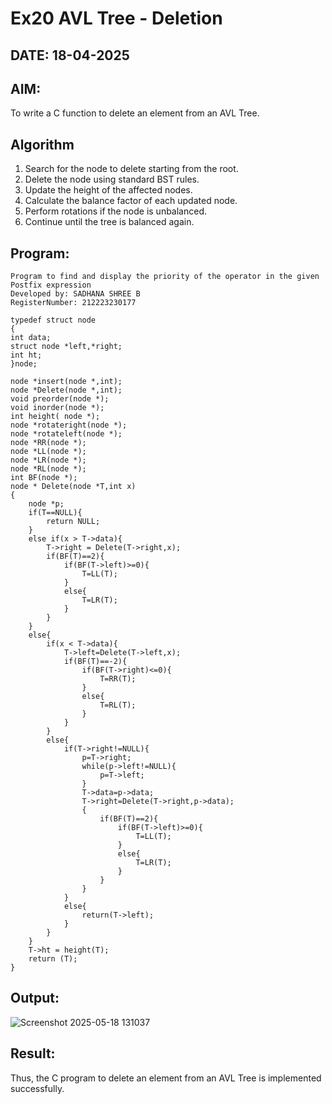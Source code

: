 # Ex20 AVL Tree - Deletion
## DATE: 18-04-2025
## AIM:
To write a C function to delete an element from an AVL Tree.

## Algorithm
1. Search for the node to delete starting from the root.
2. Delete the node using standard BST rules.
3. Update the height of the affected nodes.
4. Calculate the balance factor of each updated node.
5. Perform rotations if the node is unbalanced.
6. Continue until the tree is balanced again.  

## Program:
```
Program to find and display the priority of the operator in the given Postfix expression
Developed by: SADHANA SHREE B
RegisterNumber: 212223230177

typedef struct node
{
int data;
struct node *left,*right;
int ht;
}node;
 
node *insert(node *,int);
node *Delete(node *,int);
void preorder(node *);
void inorder(node *);
int height( node *);
node *rotateright(node *);
node *rotateleft(node *);
node *RR(node *);
node *LL(node *);
node *LR(node *);
node *RL(node *);
int BF(node *);
node * Delete(node *T,int x)
{
    node *p;
    if(T==NULL){
        return NULL;
    }
    else if(x > T->data){
        T->right = Delete(T->right,x);
        if(BF(T)==2){
            if(BF(T->left)>=0){
                T=LL(T);
            }
            else{
                T=LR(T);
            }
        }
    }
    else{
        if(x < T->data){
            T->left=Delete(T->left,x);
            if(BF(T)==-2){
                if(BF(T->right)<=0){
                    T=RR(T);
                }
                else{
                    T=RL(T);
                }
            }
        }
        else{
            if(T->right!=NULL){
                p=T->right;
                while(p->left!=NULL){
                    p=T->left;
                }
                T->data=p->data;
                T->right=Delete(T->right,p->data);
                {
                    if(BF(T)==2){
                        if(BF(T->left)>=0){
                            T=LL(T);
                        }
                        else{
                            T=LR(T);
                        }
                    }
                }
            }
            else{
                return(T->left);
            }
        }
    }
    T->ht = height(T);
    return (T);
}

```

## Output:

![Screenshot 2025-05-18 131037](https://github.com/user-attachments/assets/37f25e6c-95c1-467f-bc35-7d015601e41c)


## Result:
Thus, the C program to delete an element from an AVL Tree is implemented successfully.
